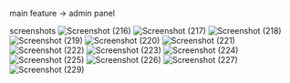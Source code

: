 main feature -> admin panel

screenshots
![Screenshot (216)](https://user-images.githubusercontent.com/96846551/212695063-ed513df9-fafa-4b29-b9b1-ce01a2c80ff6.png)
![Screenshot (217)](https://user-images.githubusercontent.com/96846551/212695074-e7b28567-4d05-4a2a-90b3-70a008097985.png)
![Screenshot (218)](https://user-images.githubusercontent.com/96846551/212695080-c3f73ef7-4c36-4c5e-95d4-beaa271411ee.png)
![Screenshot (219)](https://user-images.githubusercontent.com/96846551/212695089-20189b63-4a5b-4a08-af1b-4e19c2f44f57.png)
![Screenshot (220)](https://user-images.githubusercontent.com/96846551/212695096-f3fcf253-2825-46a3-a5bb-94aff73abb1e.png)
![Screenshot (221)](https://user-images.githubusercontent.com/96846551/212695113-155d97a9-c295-4a18-83be-2bb26b4126d7.png)
![Screenshot (222)](https://user-images.githubusercontent.com/96846551/212695125-a0390ff5-19fb-4baa-af9a-2c28f010c510.png)
![Screenshot (223)](https://user-images.githubusercontent.com/96846551/212695133-974786b2-40c7-4a26-a9ef-53f74b47fae7.png)
![Screenshot (224)](https://user-images.githubusercontent.com/96846551/212695137-b320aec0-1f3c-427d-9a3f-c07c0ab88dec.png)
![Screenshot (225)](https://user-images.githubusercontent.com/96846551/212695142-6a05c570-706d-42a2-b07b-26d0b98b161d.png)
![Screenshot (226)](https://user-images.githubusercontent.com/96846551/212695153-89ed6bcd-933c-48c1-a114-3c0bdf9a0fc8.png)
![Screenshot (227)](https://user-images.githubusercontent.com/96846551/212695159-a442ec03-6211-41c1-92e3-07b158874b91.png)
![Screenshot (229)](https://user-images.githubusercontent.com/96846551/212695568-27113521-222f-4249-b6f6-7857d201087e.png)
